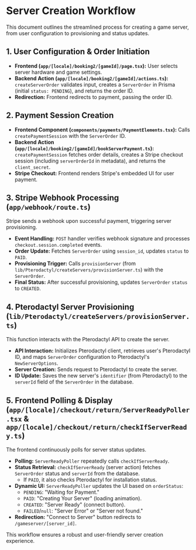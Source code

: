 # Server Creation Workflow

This document outlines the streamlined process for creating a game server, from user configuration to provisioning and status updates.

## 1. User Configuration & Order Initiation

-   **Frontend (`app/[locale]/booking2/[gameId]/page.tsx`):** User selects server hardware and game settings.
-   **Backend Action (`app/[locale]/booking2/[gameId]/actions.ts`):** `createServerOrder` validates input, creates a `ServerOrder` in Prisma (initial `status: PENDING`), and returns the order ID.
-   **Redirection:** Frontend redirects to payment, passing the order ID.

## 2. Payment Session Creation

-   **Frontend Component (`components/payments/PaymentElements.tsx`):** Calls `createPaymentSession` with the `ServerOrder` ID.
-   **Backend Action (`app/[locale]/booking2/[gameId]/bookServerPayment.ts`):** `createPaymentSession` fetches order details, creates a Stripe checkout session (including `serverOrderId` in metadata), and returns the `client_secret`.
-   **Stripe Checkout:** Frontend renders Stripe's embedded UI for user payment.

## 3. Stripe Webhook Processing (`app/webhook/route.ts`)

Stripe sends a webhook upon successful payment, triggering server provisioning.

-   **Event Handling:** `POST` handler verifies webhook signature and processes `checkout.session.completed` events.
-   **Order Update:** Fetches `ServerOrder` using `session_id`, updates `status` to `PAID`.
-   **Provisioning Trigger:** Calls `provisionServer` (from `lib/Pterodactyl/createServers/provisionServer.ts`) with the `ServerOrder`.
-   **Final Status:** After successful provisioning, updates `ServerOrder` `status` to `CREATED`.

## 4. Pterodactyl Server Provisioning (`lib/Pterodactyl/createServers/provisionServer.ts`)

This function interacts with the Pterodactyl API to create the server.

-   **API Interaction:** Initializes Pterodactyl client, retrieves user's Pterodactyl ID, and maps `ServerOrder` configuration to Pterodactyl's `NewServerOptions`.
-   **Server Creation:** Sends request to Pterodactyl to create the server.
-   **ID Update:** Saves the new server's `identifier` (from Pterodactyl) to the `serverId` field of the `ServerOrder` in the database.

## 5. Frontend Polling & Display (`app/[locale]/checkout/return/ServerReadyPoller.tsx` & `app/[locale]/checkout/return/checkIfServerReady.ts`)

The frontend continuously polls for server status updates.

-   **Polling:** `ServerReadyPoller` repeatedly calls `checkIfServerReady`.
-   **Status Retrieval:** `checkIfServerReady` (server action) fetches `ServerOrder` status and `serverId` from the database.
    -   If `PAID`, it also checks Pterodactyl for installation status.
-   **Dynamic UI:** `ServerReadyPoller` updates the UI based on `orderStatus`:
    -   `PENDING`: "Waiting for Payment."
    -   `PAID`: "Creating Your Server" (loading animation).
    -   `CREATED`: "Server Ready" (connect button).
    -   `FAILED`/`null`: "Server Error" or "Server not found."
-   **Redirection:** "Connect to Server" button redirects to `/gameserver/[server_id]`.

This workflow ensures a robust and user-friendly server creation experience.